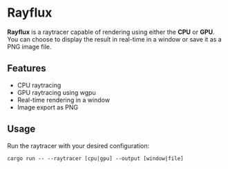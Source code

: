 # Rayflux

**Rayflux** is a raytracer capable of rendering using either the **CPU** or **GPU**.
You can choose to display the result in real-time in a window or save it as a PNG image file.

## Features

- CPU raytracing
- GPU raytracing using wgpu
- Real-time rendering in a window
- Image export as PNG

## Usage

Run the raytracer with your desired configuration:
```
cargo run -- --raytracer [cpu|gpu] --output [window|file]
```
